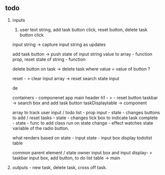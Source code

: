 ## todo

1. inputs

   1. user text string, add task button click, reset button, delete task button click

   input string -> capture input string as updates

   add task button -> push state of input string value to array - function prop, reset state of string - function

   delete button on task -> delete task where value = value of button ?

   reset - > clear input array -> reset search state input

   de

   containers - componenet
   app
   main
   header h1 - > - reset button
   taskbar -> search box and add task button
   taskDisplaytable -> component

   array to track user input / todo list - prop
   input - state - changes
   buttons to add / reset tasks - state - changes
   tick box to indicate task complete - state - func to add class run on state change - effect watches state variable of the radio button.

   what renders based on state -
   input state - input box display
   todolist table

   common parent element / state owner
   input box and input display- > taskbar
   input box, add button, to do list table -> main

2. outputs - new task, delete task, cross off task.
